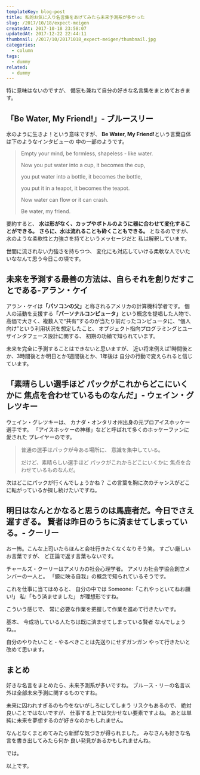 ```yaml
---
templateKey: blog-post
title: 私的お気に入り名言集をあげてみたら未来予測系が多かった
slug: /2017/10/18/expect-meigen
createdAt: 2017-10-18 23:58:07
updatedAt: 2017-12-22 22:44:11
thumbnail: /2017/10/20171018_expect-meigen/thumbnail.jpg
categories:
  - column
tags:
  - dummy
related:
  - dummy
---
```



特に意味はないのですが、
備忘も兼ねて自分の好きな名言集をまとめておきます。

<div class="adsense-double-rect"></div>

<h2 class="chapter">「Be Water, My Friend!」- ブルースリー</h2>

水のように生きよ！という意味ですが、
<strong>Be Water, My Friend!</strong>という言葉自体は下のようなインタビューの
中の一部のようです。

<blockquote>
Empty your mind, be formless, shapeless - like water.

Now you put water into a cup, it becomes the cup,

you put water into a bottle, it becomes the bottle,

you put it in a teapot, it becomes the teapot.

Now water can flow or it can crash.

Be water, my friend.
</blockquote>

要約すると、
<strong>水は形がなく、カップやボトルのように器に合わせて変化することができる。</strong>
<strong> さらに、水は流れることも砕くこともできる。</strong>
となるのですが、
水のような柔軟性と力強さを持てというメッセージだと
私は解釈しています。

世間に流されない力強さを持ちつつ、
変化にも対応していける柔軟な人でいたいななんて思う今日この頃です。

<h2 class="chapter">未来を予測する最善の方法は、自らそれを創りだすことである-アラン・ケイ</h2>

アラン・ケイは<strong>「パソコンの父」</strong>と称されるアメリカの計算機科学者です。
個人の活動を支援する<strong>「パーソナルコンピュータ」</strong>という概念を提唱した人物で、
高価で大きく、複数人で“共有”するのが当たり前だったコンピュータに、“個人向け”という利用状況を想定したこと、
オブジェクト指向プログラミングとユーザインタフェース設計に関する、
初期の功績で知られています。

未来を完全に予測することはできないと思いますが、
近い将来例えば1時間後とか、3時間後とか明日とか1週間後とか、1年後は
自分の行動で変えられると信じています。
<div class="adsense"></div>

<h2 class="chapter">「素晴らしい選手ほど
パックがこれからどこにいくかに
焦点を合わせているものなんだ」- ウェイン・グレツキー</h2>

ウェイン・グレツキーは、
カナダ・オンタリオ州出身の元プロアイスホッケー選手です。
「アイスホッケーの神様」などと呼ばれて多くのホッケーファンに愛された
プレイヤーのです。
<blockquote>
普通の選手はパックが今ある場所に、
意識を集中している。

だけど、素晴らしい選手ほど
パックがこれからどこにいくかに
焦点を合わせているものなんだ。
</blockquote>

次はどこにパックが行くんでしょうかね？
この言葉を胸に次のチャンスがどこに転がっているか探し続けたいですね。

<h2 class="chapter">明日はなんとかなると思うのは馬鹿者だ。今日でさえ遅すぎる。
賢者は昨日のうちに済ませてしまっている。- クーリー</h2>

おー怖。こんな上司いたらほんと会社行きたくなくなりそう笑。
すごい厳しいお言葉ですが、
ど正論で返す言葉もないです。

チャールズ・クーリーはアメリカの社会心理学者。
アメリカ社会学協会創立メンバーの一人と。
「鏡に映る自我」の概念で知られているそうです。

これを仕事に当てはめると、
自分の中では
Someone:「これやっといてねお願い!」
私:「もう済ませました」
が理想形ですね。

こういう感じで、
常に必要な作業を把握して作業を進めて行きたいです。

基本、
今成功している人たちは既に済ませてしまっている賢者
なんでしょうね。。

自分のやりたいこと・やるべきことは先送りにせずガンガン
やって行きたいと改めて思います。

<h2 class="chapter">まとめ</h2>

好きな名言をまとめたら、未来予測系が多いですね。
ブルース・リーの名言以外は全部未来予測に関するものですね。

未来に囚われすぎるのも今をないがしろにしてしまう
リスクもあるので、
絶対良いことではないですが、
仕事する上では欠かせない要素ですよね。
あとは単純に未来を夢想するのが好きなのかもしれません。

なんとなくまとめてみたら新鮮な気づきが得られました。
みなさんも好きな名言を書き出してみたら何か
良い発見があるかもしれませんね。

では。

以上です。

<div class="adsense-double-rect"></div>
